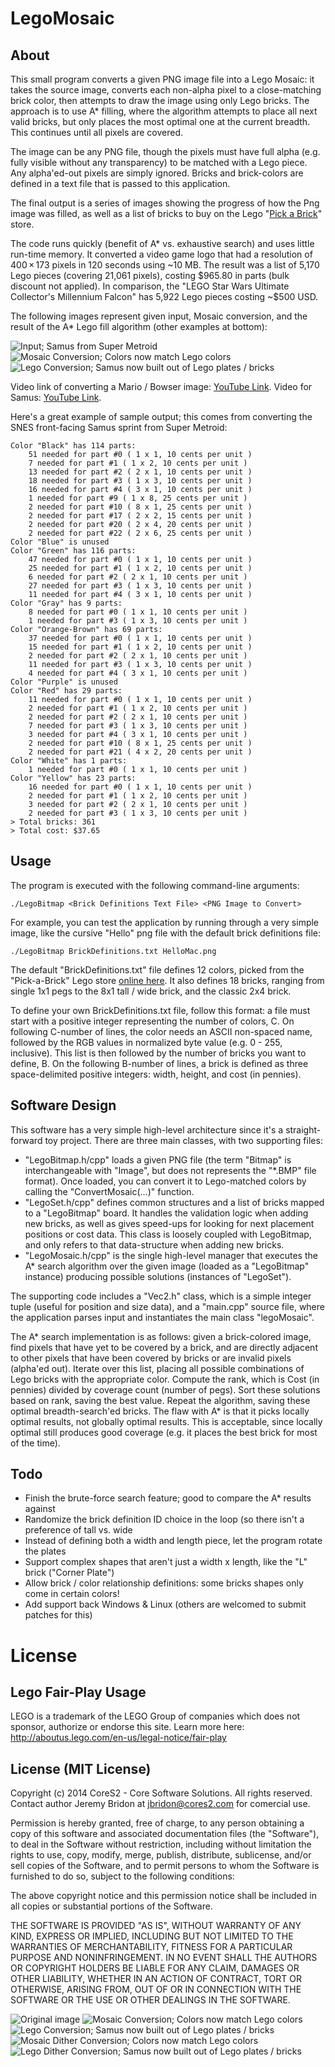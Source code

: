 LegoMosaic
==========

About
-----

This small program converts a given PNG image file into a Lego Mosaic: it takes the source
image, converts each non-alpha pixel to a close-matching brick color, then attempts to draw
the image using only Lego bricks. The approach is to use A\* filling, where the algorithm
attempts to place all next valid bricks, but only places the most optimal one at the current
breadth. This continues until all pixels are covered.

The image can be any PNG file, though the pixels must have full alpha (e.g. fully visible
without any transparency) to be matched with a Lego piece. Any alpha'ed-out pixels are simply
ignored. Bricks and brick-colors are defined in a text file that is passed to this application.

The final output is a series of images showing the progress of how the Png image was filled,
as well as a list of bricks to buy on the Lego "[Pick a Brick](http://shop.lego.com/en-US/Pick-A-Brick-ByTheme)" store.

The code runs quickly (benefit of A\* vs. exhaustive search) and uses little run-time memory.
It converted a video game logo that had a resolution of 400 × 173 pixels in 120 seconds using ~10 MB.
The result was a list of 5,170 Lego pieces (covering 21,061 pixels), costing $965.80 in parts (bulk discount not applied).
In comparison, the "LEGO Star Wars Ultimate Collector's Millennium Falcon" has 5,922 Lego pieces costing ~$500 USD.

The following images represent given input, Mosaic conversion, and the result of the A\* Lego fill algorithm (other examples at bottom):

![Input; Samus from Super Metroid](https://raw.githubusercontent.com/nint22/LegoMosaic/master/Samus.png)
![Mosaic Conversion; Colors now match Lego colors](https://raw.githubusercontent.com/nint22/LegoMosaic/master/SamusMosaic.png)
![Lego Conversion; Samus now built out of Lego plates / bricks](https://raw.githubusercontent.com/nint22/LegoMosaic/master/SamusMosaic_BuildInstructions.png)

Video link of converting a Mario / Bowser image: [YouTube Link](https://www.youtube.com/watch?v=ECu_di70cPY). Video for Samus: [YouTube Link](https://www.youtube.com/watch?v=dZAf6Xowgn8).

Here's a great example of sample output; this comes from converting the SNES front-facing Samus sprint from Super Metroid:

	Color "Black" has 114 parts:
		51 needed for part #0 ( 1 x 1, 10 cents per unit )
		7 needed for part #1 ( 1 x 2, 10 cents per unit )
		13 needed for part #2 ( 2 x 1, 10 cents per unit )
		18 needed for part #3 ( 1 x 3, 10 cents per unit )
		16 needed for part #4 ( 3 x 1, 10 cents per unit )
		1 needed for part #9 ( 1 x 8, 25 cents per unit )
		2 needed for part #10 ( 8 x 1, 25 cents per unit )
		2 needed for part #17 ( 2 x 2, 15 cents per unit )
		2 needed for part #20 ( 2 x 4, 20 cents per unit )
		2 needed for part #22 ( 2 x 6, 25 cents per unit )
	Color "Blue" is unused
	Color "Green" has 116 parts:
		47 needed for part #0 ( 1 x 1, 10 cents per unit )
		25 needed for part #1 ( 1 x 2, 10 cents per unit )
		6 needed for part #2 ( 2 x 1, 10 cents per unit )
		27 needed for part #3 ( 1 x 3, 10 cents per unit )
		11 needed for part #4 ( 3 x 1, 10 cents per unit )
	Color "Gray" has 9 parts:
		8 needed for part #0 ( 1 x 1, 10 cents per unit )
		1 needed for part #3 ( 1 x 3, 10 cents per unit )
	Color "Orange-Brown" has 69 parts:
		37 needed for part #0 ( 1 x 1, 10 cents per unit )
		15 needed for part #1 ( 1 x 2, 10 cents per unit )
		2 needed for part #2 ( 2 x 1, 10 cents per unit )
		11 needed for part #3 ( 1 x 3, 10 cents per unit )
		4 needed for part #4 ( 3 x 1, 10 cents per unit )
	Color "Purple" is unused
	Color "Red" has 29 parts:
		11 needed for part #0 ( 1 x 1, 10 cents per unit )
		2 needed for part #1 ( 1 x 2, 10 cents per unit )
		2 needed for part #2 ( 2 x 1, 10 cents per unit )
		7 needed for part #3 ( 1 x 3, 10 cents per unit )
		3 needed for part #4 ( 3 x 1, 10 cents per unit )
		2 needed for part #10 ( 8 x 1, 25 cents per unit )
		2 needed for part #21 ( 4 x 2, 20 cents per unit )
	Color "White" has 1 parts:
		1 needed for part #0 ( 1 x 1, 10 cents per unit )
	Color "Yellow" has 23 parts:
		16 needed for part #0 ( 1 x 1, 10 cents per unit )
		2 needed for part #1 ( 1 x 2, 10 cents per unit )
		3 needed for part #2 ( 2 x 1, 10 cents per unit )
		2 needed for part #3 ( 1 x 3, 10 cents per unit )
	> Total bricks: 361
	> Total cost: $37.65

Usage
-----

The program is executed with the following command-line arguments:

    ./LegoBitmap <Brick Definitions Text File> <PNG Image to Convert>

For example, you can test the application by running through a very simple image, like the
cursive "Hello" png file with the default brick definitions file:

    ./LegoBitmap BrickDefinitions.txt HelloMac.png

The default "BrickDefinitions.txt" file defines 12 colors, picked from the "Pick-a-Brick"
Lego store [online here](http://shop.lego.com/en-US/Pick-A-Brick-ByTheme). It also defines 18
bricks, ranging from single 1x1 pegs to the 8x1 tall / wide brick, and the classic 2x4 brick.

To define your own BrickDefinitions.txt file, follow this format: a file must start with a positive
integer representing the number of colors, C. On following C-number of lines, the color needs
an ASCII non-spaced name, followed by the RGB values in normalized byte value (e.g. 0 - 255, inclusive).
This list is then followed by the number of bricks you want to define, B. On the following B-number
of lines, a brick is defined as three space-delimited positive integers: width, height, and cost (in pennies).

Software Design
---------------

This software has a very simple high-level architecture since it's a straight-forward toy project.
There are three main classes, with two supporting files:

+ "LegoBitmap.h/cpp" loads a given PNG file (the term "Bitmap" is interchangeable with "Image", but does
  not represents the "*.BMP" file format). Once loaded, you can convert it to Lego-matched
  colors by calling the "ConvertMosaic(...)" function.
+ "LegoSet.h/cpp" defines common structures and a list of bricks mapped to a "LegoBitmap" board. It handles
  the validation logic when adding new bricks, as well as gives speed-ups for looking for next placement
  positions or cost data. This class is loosely coupled with LegoBitmap, and only refers to that
  data-structure when adding new bricks.
+ "LegoMosaic.h/cpp" is the single high-level manager that executes the A\* search algorithm over the
  given image (loaded as a "LegoBitmap" instance) producing possible solutions (instances of "LegoSet").

The supporting code includes a "Vec2.h" class, which is a simple integer tuple (useful for position
and size data), and a "main.cpp" source file, where the application parses input and instantiates the
main class "legoMosaic".

The A\* search implementation is as follows: given a brick-colored image, find pixels that have
yet to be covered by a brick, and are directly adjacent to other pixels that have been covered by bricks
or are invalid pixels (alpha'ed out). Iterate over this list, placing all possible combinations of
Lego bricks with the appropriate color. Compute the rank, which is Cost (in pennies) divided by coverage
count (number of pegs). Sort these solutions based on rank, saving the best value. Repeat the algorithm,
saving these optimal breadth-search'ed bricks. The flaw with A\* is that it picks locally optimal results,
not globally optimal results. This is acceptable, since locally optimal still produces good coverage (e.g.
it places the best brick for most of the time).

Todo
----

+ Finish the brute-force search feature; good to compare the A* results against
+ Randomize the brick definition ID choice in the loop (so there isn't a preference of tall vs. wide
+ Instead of defining both a width and length piece, let the program rotate the plates
+ Support complex shapes that aren't just a width x length, like the "L" brick ("Corner Plate")
+ Allow brick / color relationship definitions: some bricks shapes only come in certain colors!
+ Add support back Windows & Linux (others are welcomed to submit patches for this)

License
=======

Lego Fair-Play Usage
--------------------

LEGO is a trademark of the LEGO Group of companies which does not sponsor, authorize
or endorse this site. Learn more here: http://aboutus.lego.com/en-us/legal-notice/fair-play

License (MIT License)
---------------------

Copyright (c) 2014 CoreS2 - Core Software Solutions. All rights reserved.
Contact author Jeremy Bridon at jbridon@cores2.com for comercial use.

Permission is hereby granted, free of charge, to any person obtaining a
copy of this software and associated documentation files (the
"Software"), to deal in the Software without restriction, including
without limitation the rights to use, copy, modify, merge, publish,
distribute, sublicense, and/or sell copies of the Software, and to
permit persons to whom the Software is furnished to do so, subject to
the following conditions:

The above copyright notice and this permission notice shall be included
in all copies or substantial portions of the Software.

THE SOFTWARE IS PROVIDED "AS IS", WITHOUT WARRANTY OF ANY KIND, EXPRESS
OR IMPLIED, INCLUDING BUT NOT LIMITED TO THE WARRANTIES OF
MERCHANTABILITY, FITNESS FOR A PARTICULAR PURPOSE AND NONINFRINGEMENT.
IN NO EVENT SHALL THE AUTHORS OR COPYRIGHT HOLDERS BE LIABLE FOR ANY
CLAIM, DAMAGES OR OTHER LIABILITY, WHETHER IN AN ACTION OF CONTRACT,
TORT OR OTHERWISE, ARISING FROM, OUT OF OR IN CONNECTION WITH THE
SOFTWARE OR THE USE OR OTHER DEALINGS IN THE SOFTWARE.


![Original image](https://raw.githubusercontent.com/nint22/LegoMosaic/master/ThumbsUp.png)
![Mosaic Conversion; Colors now match Lego colors](https://raw.githubusercontent.com/nint22/LegoMosaic/master/ThumbsUpMosaic.png)
![Lego Conversion; Samus now built out of Lego plates / bricks](https://raw.githubusercontent.com/nint22/LegoMosaic/master/ThumbsUpMosaic_BuildInstructions.png)
![Mosaic Dither Conversion; Colors now match Lego colors](https://raw.githubusercontent.com/nint22/LegoMosaic/master/ThumbsUpMosaicDither.png)
![Lego Dither Conversion; Samus now built out of Lego plates / bricks](https://raw.githubusercontent.com/nint22/LegoMosaic/master/ThumbsUpMosaicDither_BuildInstructions.png)
